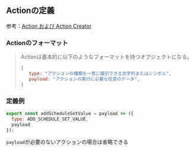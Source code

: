## Actionの定義
参考：[Action および Action Creator](https://qiita.com/mpyw/items/a816c6380219b1d5a3bf#action-%E3%81%8A%E3%82%88%E3%81%B3-action-creator)

### Actionのフォーマット
> Actionは基本的に以下のようなフォーマットを持つオブジェクトになる。
> ``` js
> {
>    type: "アクションの種類を一意に識別できる文字列またはシンボル",
>    payload: "アクションの実行に必要な任意のデータ",
> }
> ```

### 定義例
``` js
export const addScheduleSetValue = payload => ({
  type: ADD_SCHEDULE_SET_VALUE,
  payload
});
```

```payload```が必要のないアクションの場合は省略できる
